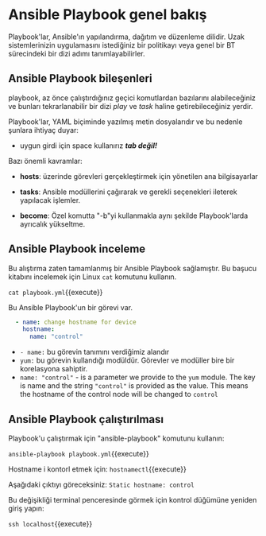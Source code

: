 # Ansible Playbook genel bakış

Playbook'lar, Ansible'ın yapılandırma, dağıtım ve düzenleme dilidir. Uzak sistemlerinizin uygulamasını istediğiniz bir politikayı veya genel bir BT sürecindeki bir dizi adımı tanımlayabilirler.

## Ansible Playbook bileşenleri

playbook, az önce çalıştırdığınız geçici komutlardan bazılarını alabileceğiniz ve bunları tekrarlanabilir bir dizi *play* ve *task* haline getirebileceğiniz yerdir.

Playbook'lar, YAML biçiminde yazılmış metin dosyalarıdır ve bu nedenle şunlara ihtiyaç duyar:

  - uygun girdi için space kullanırız ***tab değil!***

Bazı önemli kavramlar:

  - **hosts**: üzerinde görevleri gerçekleştirmek için yönetilen ana bilgisayarlar

  - **tasks**: Ansible modüllerini çağırarak ve gerekli seçenekleri ileterek yapılacak işlemler.

  - **become**: Özel komutta "-b"yi kullanmakla aynı şekilde Playbook'larda ayrıcalık yükseltme.

## Ansible Playbook inceleme

Bu alıştırma zaten tamamlanmış bir Ansible Playbook sağlamıştır. Bu başucu kitabını incelemek için Linux `cat` komutunu kullanın.

`cat playbook.yml`{{execute}}

Bu Ansible Playbook'un bir görevi var.

```yaml
  - name: change hostname for device
    hostname:
      name: "control"
```

- `- name:` bu görevin tanımını verdiğimiz alandır
- `yum:` bu görevin kullandığı modüldür. Görevler ve modüller bire bir korelasyona sahiptir.
- `name: "control"` - is a parameter we provide to the `yum` module.  The key is name and the string `"control"` is provided as the value.  This means the hostname of the control node will be changed to `control`

## Ansible Playbook çalıştırılması

Playbook'u çalıştırmak için "ansible-playbook" komutunu kullanın:

`ansible-playbook playbook.yml`{{execute}}

Hostname i kontorl etmek için:
`hostnamectl`{{execute}}

Aşağıdaki çıktıyı göreceksiniz:
`Static hostname: control`

Bu değişikliği terminal penceresinde görmek için kontrol düğümüne yeniden giriş yapın:

`ssh localhost`{{execute}}

